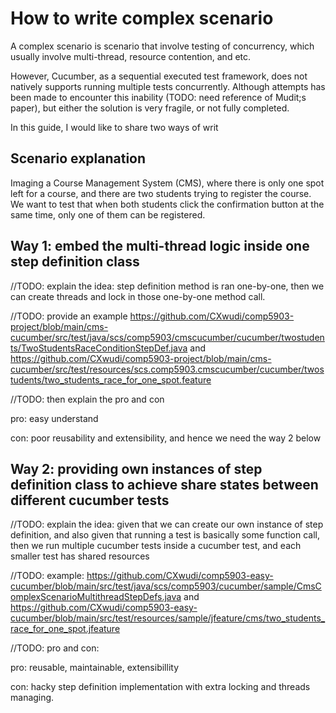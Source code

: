 # How to write complex scenario

A complex scenario is scenario that involve testing of concurrency, which usually involve multi-thread, resource
contention, and etc.

However, Cucumber, as a sequential executed test framework, does not natively supports running multiple tests
concurrently. Although attempts has been made to encounter this inability (TODO: need reference of Mudit;s paper), but
either the solution is very fragile, or not fully completed.

In this guide, I would like to share two ways of writ

## Scenario explanation

Imaging a Course Management System (CMS), where there is only one spot left for a course, and there are two students
trying to register the course. We want to test that when both students click the confirmation button at the same time,
only one of them can be registered.

## Way 1: embed the multi-thread logic inside one step definition class

//TODO: explain the idea: step definition method is ran one-by-one, then we can create threads and lock in those
one-by-one method call.

//TODO: provide an
example https://github.com/CXwudi/comp5903-project/blob/main/cms-cucumber/src/test/java/scs/comp5903/cmscucumber/cucumber/twostudents/TwoStudentsRaceConditionStepDef.java
and https://github.com/CXwudi/comp5903-project/blob/main/cms-cucumber/src/test/resources/scs.comp5903.cmscucumber/cucumber/twostudents/two_students_race_for_one_spot.feature

//TODO: then explain the pro and con

pro: easy understand

con: poor reusability and extensibility, and hence we need the way 2 below

## Way 2: providing own instances of step definition class to achieve share states between different cucumber tests

//TODO: explain the idea: given that we can create our own instance of step definition, and also given that running a
test is basically some function call, then we run multiple cucumber tests inside a cucumber test, and each smaller test
has shared resources

//TODO:
example: https://github.com/CXwudi/comp5903-easy-cucumber/blob/main/src/test/java/scs/comp5903/cucumber/sample/CmsComplexScenarioMultithreadStepDefs.java
and https://github.com/CXwudi/comp5903-easy-cucumber/blob/main/src/test/resources/sample/jfeature/cms/two_students_race_for_one_spot.jfeature

//TODO: pro and con:

pro: reusable, maintainable, extensibillity

con: hacky step definition implementation with extra locking and threads managing.
